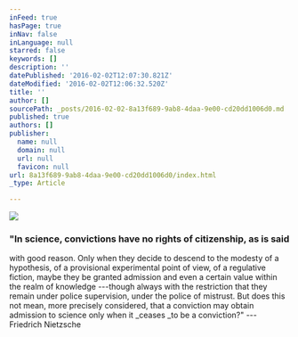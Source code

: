 ```yaml
---
inFeed: true
hasPage: true
inNav: false
inLanguage: null
starred: false
keywords: []
description: ''
datePublished: '2016-02-02T12:07:30.821Z'
dateModified: '2016-02-02T12:06:32.520Z'
title: ''
author: []
sourcePath: _posts/2016-02-02-8a13f689-9ab8-4daa-9e00-cd20dd1006d0.md
published: true
authors: []
publisher:
  name: null
  domain: null
  url: null
  favicon: null
url: 8a13f689-9ab8-4daa-9e00-cd20dd1006d0/index.html
_type: Article

---
```

![](https://the-grid-user-content.s3-us-west-2.amazonaws.com/33dee3cc-ec6e-4420-bed6-8d8e274aaf67.jpg)

### "In science, convictions have no rights of citizenship, as is said 
with good reason. Only when they decide to descend to the modesty of a 
hypothesis, of a provisional experimental point of view, of a regulative
fiction, maybe they be granted admission and even a certain value 
within the realm of knowledge ---though always with the restriction that 
they remain under police supervision, under the police of mistrust. But 
does this not mean, more precisely considered, that a conviction may 
obtain admission to science only when it _ceases _to be a conviction?" --- Friedrich Nietzsche